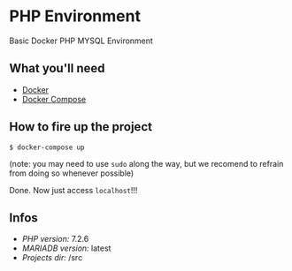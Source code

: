 #  PHP Environment

Basic Docker PHP MYSQL Environment

## What you'll need
* [Docker](https://www.docker.com/)
* [Docker Compose](https://docs.docker.com/compose/install/)

## How to fire up the project

```
$ docker-compose up
```

(note: you may need to use `sudo` along the way, but we recomend to refrain from doing so whenever possible)


Done. Now just access `localhost`!!!

## Infos
- *PHP version:* 7.2.6
- *MARIADB version:* latest
- *Projects dir:* /src
